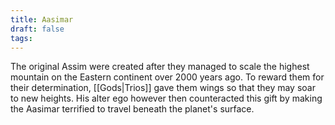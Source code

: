 ```yaml
---
title: Aasimar
draft: false
tags:
---
```

 The original Assim were created after they managed to scale the highest mountain on the Eastern continent over 2000 years ago. To reward them for their determination, [[Gods|Trios]] gave them wings so that they may soar to new heights. His alter ego however then counteracted this gift by making the Aasimar terrified to travel beneath the planet's surface. 